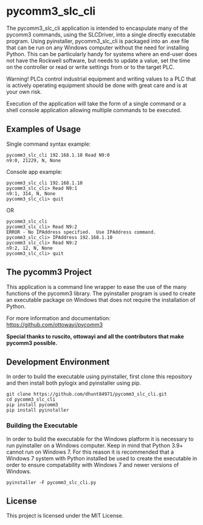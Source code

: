 # pycomm3_slc_cli

The pycomm3_slc_cli application is intended to encaspulate many of the pycomm3 commands, using the SLCDriver, into a single directly executable program.  Using pyinstaller, pycomm3_slc_cli is packaged into an .exe file that can be run on any Windows computer without the need for installing Python.  This can be particularly
handy for systems where an end-user does not have the Rockwell software, but needs to update a value, set the time on the controller or read or write settings from or to the target PLC.

Warning!  PLCs control industrial equipment and writing values to a PLC that is actively operating equipment should be done with great care and is at your own risk.

Execution of the application will take the form of a single command or a shell console application allowing multiple commands to be executed.

## Examples of Usage
Single command syntax example:
```
pycomm3_slc_cli 192.168.1.10 Read N9:0
n9:0, 21229, N, None
```

Console app example:
```
pycomm3_slc_cli 192.168.1.10
pycomm3_slc_cli> Read N9:1
n9:1, 314, N, None
pycomm3_slc_cli> quit
```

OR
```
pycomm3_slc_cli
pycomm3_slc_cli> Read N9:2
ERROR - No IPAddress specified.  Use IPAddress command.
pycomm3_slc_cli> IPAddress 192.168.1.10
pycomm3_slc_cli> Read N9:2
n9:2, 12, N, None
pycomm3_slc_cli> quit
```

## The pycomm3 Project
This application is a command line wrapper to ease the use of the many functions of the pycomm3 library.  The pyinstaller program is used to create an executable package on Windows that does not require the installation of Python.

For more information and documentation:
https://github.com/ottowayi/pycomm3

**Special thanks to ruscito, ottowayi and all the contributors that make pycomm3 possible.**

## Development Environment
In order to build the executable using pyinstaller, first clone this repository and then install both pylogix and pyinstaller using pip.

```
git clone https://github.com/dhunt84971/pycomm3_slc_cli.git
cd pycomm3_slc_cli
pip install pycomm3
pip install pyinstaller
```

### Building the Executable
In order to build the executable for the Windows platform it is necessary to run pyinstaller on a Windows computer.  Keep in mind that Python 3.9+ cannot run on Windows 7.  For this reason it is recommended that a Windows 7 system with Python installed be used to create the executable in order to ensure compatability with Windows 7 and newer versions of Windows.
 
```
pyinstaller -F pycomm3_slc_cli.py
```

## License

This project is licensed under the MIT License.
